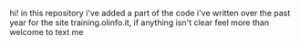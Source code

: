 hi! in this repository i've added a part of the code i've written over the past year for the site training.olinfo.it, if anything isn't clear feel more than welcome to text me
